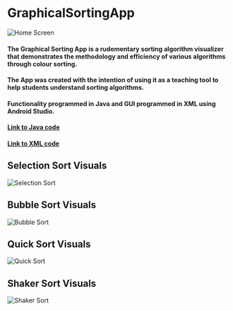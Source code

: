 # GraphicalSortingApp
![](images/homescreen.png "Home Screen")
#### The Graphical Sorting App is a rudementary sorting algorithm visualizer that demonstrates the methodology and efficiency of various algorithms through colour sorting.
#### The App was created with the intention of using it as a teaching tool to help students understand sorting algorithms.
#### Functionality programmed in Java and GUI programmed in XML using Android Studio.
#### [Link to Java code](https://github.com/GursherBaath/GraphicalSortingApp/tree/master/app/src/main/java/com/example/graphicalsort/MainActivity.java)
#### [Link to XML code](https://github.com/GursherBaath/GraphicalSortingApp/blob/master/app/src/main/res/layout/activity_main.xml)
## Selection Sort Visuals
![](images/selectionsort.png "Selection Sort")
## Bubble Sort Visuals
![](images/bubblesort.png "Bubble Sort")
## Quick Sort Visuals
![](images/quicksort.png "Quick Sort")
## Shaker Sort Visuals
![](images/shakersort.png "Shaker Sort")
